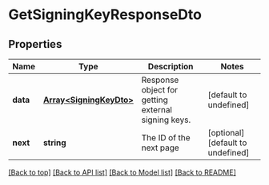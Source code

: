 # GetSigningKeyResponseDto

## Properties

|Name | Type | Description | Notes|
|------------ | ------------- | ------------- | -------------|
|**data** | [**Array&lt;SigningKeyDto&gt;**](SigningKeyDto.md) | Response object for getting external signing keys. | [default to undefined]|
|**next** | **string** | The ID of the next page | [optional] [default to undefined]|




[[Back to top]](#) [[Back to API list]](../../README.md#documentation-for-api-endpoints) [[Back to Model list]](../../README.md#documentation-for-models) [[Back to README]](../../README.md)
